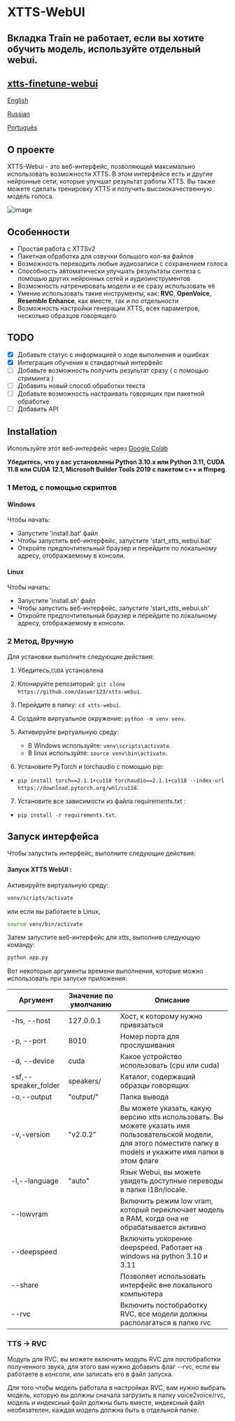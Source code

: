 # XTTS-WebUI

## Вкладка Train не работает, если вы хотите обучить модель, используйте отдельный webui.
## [xtts-finetune-webui](https://github.com/daswer123/xtts-finetune-webui)

[English](https://github.com/daswer123/xtts-webui/blob/main/README.md)

[Russian](https://github.com/daswer123/xtts-webui/blob/main/README_ru_RU.md)

[Português](https://github.com/daswer123/xtts-webui/blob/main/README_pt-BR.md)

## О проекте
XTTS-Webui - это веб-интерфейс, позволяющий максимально использовать возможности XTTS. В этом интерфейсе есть и другие нейронные сети, которые улучшат результат работы XTTS. Вы также можете сделать тренировку XTTS и получить высококачественную модель голоса.

![image](https://github.com/daswer123/xtts-webui/assets/22278673/89eb50c5-9a1e-41cf-8ae9-b734761716a6)

## Особенности
- Простая работа с XTTSv2
- Пакетная обработка для озвучки большого кол-ва файлов
- Возможность переводить любые аудиозаписи с сохранением голоса
- Способность автоматически улучшать результаты синтеза с помощью других нейронных сетей и аудиоинструментов
- Возможность натренировать модели и ее сразу использовать её
- Умение использовать такие инструменты, как: **RVC**, **OpenVoice**, **Resemble Enhance**, как вместе, так и по отдельности
- Возможность настройки генерации XTTS, всех параметров, несколько образцов говорящего

## TODO
- [x] Добавьте статус с информацией о ходе выполнения и ошибках
- [x] Интеграция обучения в стандартный интерфейс
- [ ] Добавьте возможность получить результат сразу ( с помощью стриминга )
- [ ] Добавить новый способ обработки текста
- [ ] Добавьте возможность настраивать говорящих при пакетной обработке
- [ ] Добавить API

## Installation

Используйте этот веб-интерфейс через [Google Colab](https://colab.research.google.com/drive/1MrzAYgANm6u79rCCQQqBSoelYGiJ1qYL)

**Убедитесь, что у вас установлены Python 3.10.x или Python 3.11, CUDA 11.8 или CUDA 12.1, Microsoft Builder Tools 2019 с пакетом c++ и ffmpeg**.

### 1 Метод, с помощью скриптов

#### Windows
Чтобы начать:
- Запустите 'install.bat' файл
- Чтобы запустить веб-интерфейс, запустите 'start_xtts_webui.bat'
- Откройте предпочтительный браузер и перейдите по локальному адресу, отображаемому в консоли.

#### Linux
Чтобы начать:
- Запустите 'install.sh' файл
- Чтобы запустить веб-интерфейс, запустите 'start_xtts_webui.sh'
- Откройте предпочтительный браузер и перейдите по локальному адресу, отображаемому в консоли.

### 2 Метод, Вручную
Для установки выполните следующие действия:
1. Убедитесь,`CUDA` установлена
2. Клонируйте репозиторий: `git clone https://github.com/daswer123/xtts-webui`.
3. Перейдите в папку: `cd xtts-webui`.
4. Создайте виртуальное окружение: `python -m venv venv`.
5. Активируйте виртуальную среду:
   - В Windows используйте: `venv\scripts\activate`.
   - В linux используйте: `source venv\bin\activate`.

6. Установите PyTorch и torchaudio с помощью pip:
- `pip install torch==2.1.1+cu118 torchaudio==2.1.1+cu118 --index-url https://download.pytorch.org/whl/cu118`.

7. Установите все зависимости из файла requirements.txt :
- `pip install -r requirements.txt`.

## Запуск интерфейса

Чтобы запустить интерфейс, выполните следующие действия:

#### Запуск XTTS WebUI :
Активируйте виртуальную среду:
```bash
venv/scripts/activate
```
или если вы работаете в Linux,
```bash
source venv/bin/activate
```
Затем запустите веб-интерфейс для xtts, выполнив следующую команду:
```bash
python app.py
```

Вот некоторые аргументы времени выполнения, которые можно использовать при запуске приложения:

| Аргумент | Значение по умолчанию | Описание |
| --- | --- | --- |
| -hs, --host | 127.0.0.1 | Хост, к которому нужно привязаться |
| -p, --port | 8010 | Номер порта для прослушивания |
| -d, --device | cuda | Какое устройство использовать (cpu или cuda)|
| -sf,--speaker_folder | speakers/ | Каталог, содержащий образцы говорящих |
|-o,--output |"output/" | Папка вывода |
|-v,-version |"v2.0.2" |Вы можете указать, какую версию xtts использовать. Вы можете указать имя пользовательской модели, для этого поместите папку в models и укажите имя папки в этом флаге|
|-l,--language  	|"auto"		|Язык Webui, вы можете увидеть доступные переводы в папке i18n/locale.|
|--lowvram || Включить режим low vram, который переключает модель в RAM, когда она не обрабатывается активно|
|--deepspeed ||Включить ускорение deepspeed. Работает на windows на python 3.10 и 3.11 |
|--share ||Позволяет использовать интерфейс вне локального компьютера|
|--rvc ||Включить постобработку RVC, все модели должны располагаться в папке rvc|

### TTS -> RVC

Модуль для RVC, вы можете включить модуль RVC для постобработки полученного звука, для этого вам нужно добавить флаг --rvc, если вы работаете в консоли, или записать его в файл запуска.

Для того чтобы модель работала в настройках RVC, вам нужно выбрать модель, которую вы должны сначала загрузить в папку voice2voice/rvc, модель и индексный файл должны быть вместе, индексный файл необязателен, каждая модель должна быть в отдельной папке.
